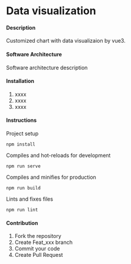 # Data visualization

#### Description
Customized chart with data visualizaion by vue3.

#### Software Architecture
Software architecture description

#### Installation

1.  xxxx
2.  xxxx
3.  xxxx

#### Instructions

Project setup

```
npm install
```

Compiles and hot-reloads for development

```
npm run serve
```

Compiles and minifies for production

```
npm run build
```

Lints and fixes files

```
npm run lint
```

#### Contribution

1.  Fork the repository
2.  Create Feat_xxx branch
3.  Commit your code
4.  Create Pull Request
